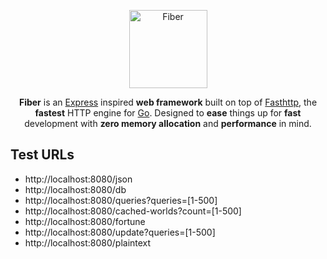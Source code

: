 <p align="center">
  <a href="https://gofiber.io" rel="nofollow">
    <img alt="Fiber" height="125" src="https://raw.githubusercontent.com/gofiber/docs/master/static/fiber_v2_logo.svg" style="max-width:100%;">
  </a>
</p>
<p align="center">
  <b>Fiber</b> is an <a href="https://github.com/expressjs/express">Express</a> inspired <b>web framework</b> built on top of <a href="https://github.com/valyala/fasthttp">Fasthttp</a>, the <b>fastest</b> HTTP engine for <a href="https://golang.org/doc/">Go</a>. Designed to <b>ease</b> things up for <b>fast</b> development with <b>zero memory allocation</b> and <b>performance</b> in mind.
</p>

## Test URLs
* http://localhost:8080/json
* http://localhost:8080/db
* http://localhost:8080/queries?queries=[1-500]
* http://localhost:8080/cached-worlds?count=[1-500]
* http://localhost:8080/fortune
* http://localhost:8080/update?queries=[1-500]
* http://localhost:8080/plaintext
